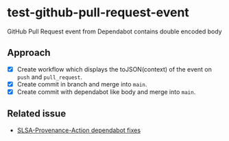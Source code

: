 # test-github-pull-request-event
GitHub Pull Request event from Dependabot contains double encoded body

## Approach

- [x] Create workflow which displays the toJSON(context) of the event on `push` and `pull_request`.
- [x] Create commit in branch and merge into `main`.
- [x] Create commit with dependabot like body and merge into `main`.

## Related issue

- [SLSA-Provenance-Action dependabot fixes](https://github.com/philips-labs/slsa-provenance-action/pull/55)
